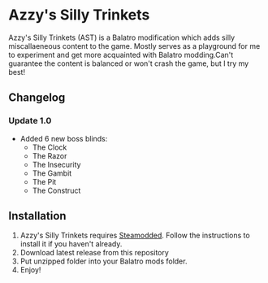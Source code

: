 # Azzy's Silly Trinkets

Azzy's Silly Trinkets (AST) is a Balatro modification which adds silly miscallaeneous content to the game. Mostly serves as a playground for me to experiment and get more acquainted with Balatro modding.Can't guarantee the content is balanced or won't crash the game, but I try my best!

## Changelog

### Update 1.0
* Added 6 new boss blinds:
    * The Clock
    * The Razor
    * The Insecurity
    * The Gambit
    * The Pit
    * The Construct

## Installation

1. Azzy's Silly Trinkets requires [Steamodded](https://github.com/Steamodded/smods). Follow the instructions to install it if you haven't already. 
2. Download latest release from this repository
3. Put unzipped folder into your Balatro mods folder.
4. Enjoy!
